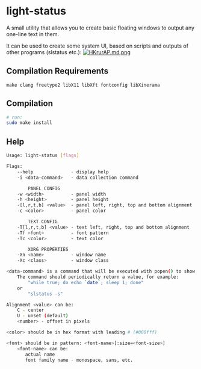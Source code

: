 # light-status

A small utility that allows you to create basic floating windows to output any one-line text in them.

It can be used to create some system UI, based on scripts and outputs of other programs (slstatus etc.):
[![HKrurAP.md.png](https://iili.io/HKrurAP.md.png)](https://freeimage.host/i/HKrurAP)

## Compilation Requirements
```
make clang freetype2 libX11 libXft fontconfig libXinerama
```

## Compilation
```sh
# run:
sudo make install
```

## Help
```sh
Usage: light-status [flags]

Flags:
    --help              - display help
    -i <data-command>   - data collection command

        PANEL CONFIG
    -w <width>          - panel width
    -h <height>         - panel height
    -[l,r,t,b] <value>  - panel left, right, top and bottom alignment
    -c <color>          - panel color

        TEXT CONFIG
    -T[l,r,t,b] <value> - text left, right, top and bottom alignment
    -Tf <font>          - font pattern
    -Tc <color>         - text color

        XORG PROPERTIES
    -Xn <name>          - window name
    -Xc <class>         - window class

<data-command> is a command that will be executed with popen() to show its output.
    The command should periodically return a value, for example:
        "while true; do echo `date`; sleep 1; done"
    or
        "slstatus -s"

Alignment <value> can be:
    C - center
    U - unset (default)
    <number> - offset in pixels

<color> should be in hex format with leading # (#000fff)

<font> should be in pattern: <font-name>[:size=<font-size>]
    <font-name> can be:
       actual name
       font family name - monospace, sans, etc.

```
